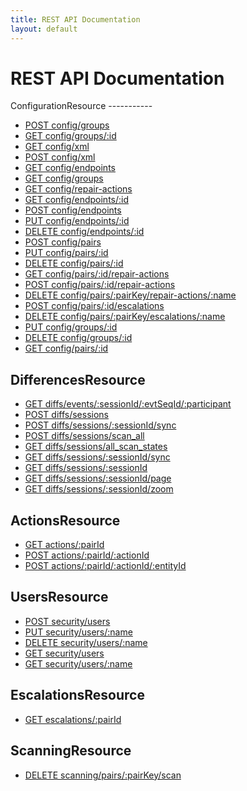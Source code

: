 ```yaml
---
title: REST API Documentation
layout: default
---
```


REST API Documentation
======================

<div id="collections" markdown="1">
ConfigurationResource
-----------

* [POST config/groups](config/post/groups)
* [GET config/groups/:id](config/get/groups/p_id)
* [GET config/xml](config/get/xml)
* [POST config/xml](config/post/xml)
* [GET config/endpoints](config/get/endpoints)
* [GET config/groups](config/get/groups)
* [GET config/repair-actions](config/get/repair-actions)
* [GET config/endpoints/:id](config/get/endpoints/p_id)
* [POST config/endpoints](config/post/endpoints)
* [PUT config/endpoints/:id](config/put/endpoints/p_id)
* [DELETE config/endpoints/:id](config/delete/endpoints/p_id)
* [POST config/pairs](config/post/pairs)
* [PUT config/pairs/:id](config/put/pairs/p_id)
* [DELETE config/pairs/:id](config/delete/pairs/p_id)
* [GET config/pairs/:id/repair-actions](config/get/pairs/p_id/repair-actions)
* [POST config/pairs/:id/repair-actions](config/post/pairs/p_id/repair-actions)
* [DELETE config/pairs/:pairKey/repair-actions/:name](config/delete/pairs/p_pairKey/repair-actions/p_name)
* [POST config/pairs/:id/escalations](config/post/pairs/p_id/escalations)
* [DELETE config/pairs/:pairKey/escalations/:name](config/delete/pairs/p_pairKey/escalations/p_name)
* [PUT config/groups/:id](config/put/groups/p_id)
* [DELETE config/groups/:id](config/delete/groups/p_id)
* [GET config/pairs/:id](config/get/pairs/p_id)

DifferencesResource
-----------

* [GET diffs/events/:sessionId/:evtSeqId/:participant](diffs/get/events/p_sessionId/p_evtSeqId/p_participant)
* [POST diffs/sessions](diffs/post/sessions)
* [POST diffs/sessions/:sessionId/sync](diffs/post/sessions/p_sessionId/sync)
* [POST diffs/sessions/scan_all](diffs/post/sessions/scan_all)
* [GET diffs/sessions/all_scan_states](diffs/get/sessions/all_scan_states)
* [GET diffs/sessions/:sessionId/sync](diffs/get/sessions/p_sessionId/sync)
* [GET diffs/sessions/:sessionId](diffs/get/sessions/p_sessionId)
* [GET diffs/sessions/:sessionId/page](diffs/get/sessions/p_sessionId/page)
* [GET diffs/sessions/:sessionId/zoom](diffs/get/sessions/p_sessionId/zoom)

ActionsResource
-----------

* [GET actions/:pairId](actions/get/p_pairId)
* [POST actions/:pairId/:actionId](actions/post/p_pairId/p_actionId)
* [POST actions/:pairId/:actionId/:entityId](actions/post/p_pairId/p_actionId/p_entityId)

UsersResource
-----------

* [POST security/users](security/post/users)
* [PUT security/users/:name](security/put/users/p_name)
* [DELETE security/users/:name](security/delete/users/p_name)
* [GET security/users](security/get/users)
* [GET security/users/:name](security/get/users/p_name)

EscalationsResource
-----------

* [GET escalations/:pairId](escalations/get/p_pairId)

ScanningResource
-----------

* [DELETE scanning/pairs/:pairKey/scan](scanning/delete/pairs/p_pairKey/scan)


</div>
